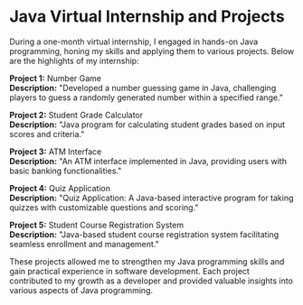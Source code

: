 # Java Virtual Internship and Projects

During a one-month virtual internship, I engaged in hands-on Java programming, honing my skills and applying them to various projects. Below are the highlights of my internship:<br>

**Project 1:** Number Game <br>
**Description:** "Developed a number guessing game in Java, challenging players to guess a randomly generated number within a specified range."<br>

**Project 2:** Student Grade Calculator<br>
**Description:** "Java program for calculating student grades based on input scores and criteria."<br>

**Project 3:** ATM Interface<br>
**Description:** "An ATM interface implemented in Java, providing users with basic banking functionalities."<br>

**Project 4:** Quiz Application<br>
**Description:** "Quiz Application: A Java-based interactive program for taking quizzes with customizable questions and scoring."<br>

**Project 5:** Student Course Registration System<br>
**Description:** "Java-based student course registration system facilitating seamless enrollment and management."<br>

These projects allowed me to strengthen my Java programming skills and gain practical experience in software development. Each project contributed to my growth as a developer and provided valuable insights into various aspects of Java programming.
